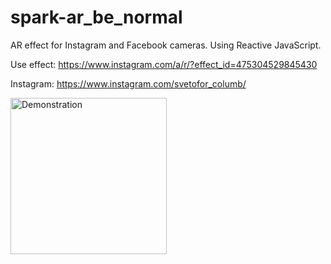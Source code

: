 # spark-ar_be_normal
AR effect for Instagram and Facebook cameras. Using Reactive JavaScript.

Use effect: https://www.instagram.com/a/r/?effect_id=475304529845430

Instagram: https://www.instagram.com/svetofor_columb/

<img src="https://github.com/SvetoforColumb/spark-ar_be_normal/blob/master/be_normal.gif" width="250" alt="Demonstration">
